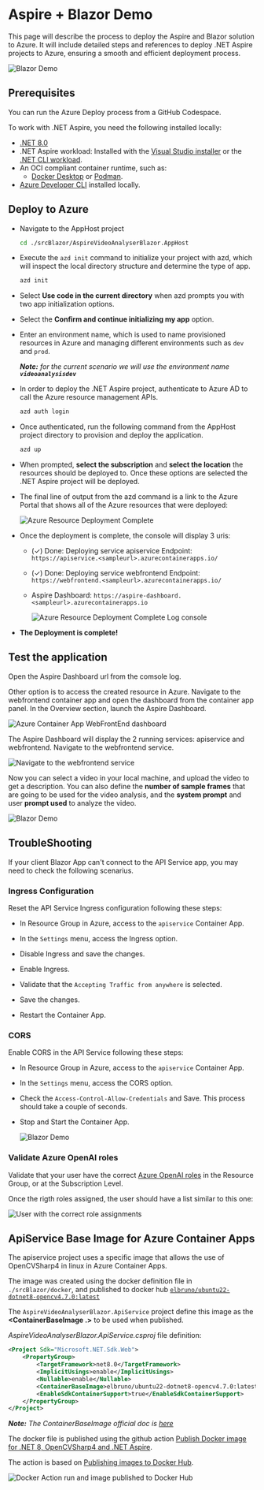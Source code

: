 # Aspire + Blazor Demo

This page will describe the process to deploy the Aspire and Blazor solution to Azure. It will include detailed steps and references to deploy .NET Aspire projects to Azure, ensuring a smooth and efficient deployment process.

![Blazor Demo](../images/50BlazorDemo.gif)

## Prerequisites

You can run the Azure Deploy process from a GitHub Codespace.

To work with .NET Aspire, you need the following installed locally:

- [.NET 8.0](https://dotnet.microsoft.com/en-us/download/dotnet/8.0)
- .NET Aspire workload:
Installed with the [Visual Studio installer](https://learn.microsoft.com/en-us/dotnet/aspire/fundamentals/setup-tooling?tabs=windows&pivots=visual-studio#install-net-aspire) or the [.NET CLI workload](https://learn.microsoft.com/en-us/dotnet/aspire/fundamentals/setup-tooling?tabs=windows&pivots=visual-studio#install-net-aspire).
- An OCI compliant container runtime, such as:
  - [Docker Desktop](https://www.docker.com/products/docker-desktop/) or [Podman](https://podman.io/).
- [Azure Developer CLI](https://learn.microsoft.com/en-us/azure/developer/azure-developer-cli/install-azd?tabs=winget-windows%2Cbrew-mac%2Cscript-linux&pivots=os-windows) installed locally. 

## Deploy to Azure

- Navigate to the AppHost project

    ```bash
    cd ./srcBlazor/AspireVideoAnalyserBlazor.AppHost
    ```

- Execute the `azd init` command to initialize your project with azd, which will inspect the local directory structure and determine the type of app.

    ```bash
    azd init
    ```
- Select **Use code in the current directory** when azd prompts you with two app initialization options.

- Select the **Confirm and continue initializing my app** option.

- Enter an environment name, which is used to name provisioned resources in Azure and managing different environments such as `dev` and `prod`.

  ***Note:** for the current scenario we will use the environment name **`videoanalysisdev`***

- In order to deploy the .NET Aspire project, authenticate to Azure AD to call the Azure resource management APIs.

    ```bash
    azd auth login
    ```

- Once authenticated, run the following command from the AppHost project directory to provision and deploy the application.

    ```bash
    azd up
    ```

- When prompted, **select the subscription** and **select the location** the resources should be deployed to. Once these options are selected the .NET Aspire project will be deployed.

- The final line of output from the azd command is a link to the Azure Portal that shows all of the Azure resources that were deployed:

    ![Azure Resource Deployment Complete](../images/65AzureDeployResourceComplete.png)

- Once the deployment is complete, the console will display 3 uris:

  - (✓) Done: Deploying service apiservice
    Endpoint: `https://apiservice.<sampleurl>.azurecontainerapps.io/`

  - (✓) Done: Deploying service webfrontend
    Endpoint: `https://webfrontend.<sampleurl>.azurecontainerapps.io/`

  - Aspire Dashboard: `https://aspire-dashboard.<sampleurl>.azurecontainerapps.io`

    ![Azure Resource Deployment Complete Log console](../images/66ConsoleLogDeployComplete.png)

- **The Deployment is complete!**

## Test the application

Open the Aspire Dashboard url from the comsole log.

Other option is to access the created resource in Azure. Navigate to the webfrontend container app and open the dashboard from the container app panel. In the Overview section, launch the Aspire Dashboard.

![Azure Container App WebFrontEnd dashboard](../images/68AzureCAWebFrontEnd.png)

The Aspire Dashboard will display the 2 running services: apiservice and webfrontend. Navigate to the webfrontend service.

![Navigate to the webfrontend service](../images/69AspireDashboardDeployedInAzure.png)

Now you can select a video in your local machine, and upload the video to get a description. You can also define the **number of sample frames** that are going to be used for the video analysis, and the **system prompt** and user **prompt used** to analyze the video.

![Blazor Demo](../images/50BlazorDemo.gif)

## TroubleShooting

If your client Blazor App can't connect to the API Service app, you may need to check the following scenarius.

### Ingress Configuration

Reset the API Service Ingress configuration following these steps:

- In Resource Group in Azure, access to the `apiservice` Container App.

- In the `Settings` menu, access the Ingress option.

- Disable Ingress and save the changes.

- Enable Ingress.

- Validate that the `Accepting Traffic from anywhere` is selected.

- Save the changes.

- Restart the Container App.


### CORS

Enable CORS in the API Service following these steps:

- In Resource Group in Azure, access to the `apiservice` Container App.

- In the `Settings` menu, access the CORS option.

- Check the `Access-Control-Allow-Credentials` and Save. This process should take a couple of seconds.

- Stop and Start the Container App.

  ![Blazor Demo](../images/75ApiServiceEnableCors.png)

### Validate Azure OpenAI roles

Validate that your user have the correct [Azure OpenAI roles](https://learn.microsoft.com/en-us/azure/ai-services/openai/how-to/role-based-access-control#azure-openai-roles) in the Resource Group, or at the Subscription Level.

Once the rigth roles assigned, the user should have a list similar to this one:

![User with the correct role assignments](../images/76AzureAssigments.png)

## ApiService Base Image for Azure Container Apps

The apiservice project uses a specific image that allows the use of OpenCVSharp4 in linux in Azure Container Apps.

The image was created using the docker definition file in `./srcBlazor/docker`, and published to docker hub [`elbruno/ubuntu22-dotnet8-opencv4.7.0:latest`](https://hub.docker.com/repository/docker/elbruno/ubuntu22-dotnet8-opencv4.7.0)

The `AspireVideoAnalyserBlazor.ApiService` project define this image as the **<ContainerBaseImage .>** to be used when published.

*AspireVideoAnalyserBlazor.ApiService.csproj* file definition:

```xml
<Project Sdk="Microsoft.NET.Sdk.Web">
	<PropertyGroup>
		<TargetFramework>net8.0</TargetFramework>
		<ImplicitUsings>enable</ImplicitUsings>
		<Nullable>enable</Nullable>
		<ContainerBaseImage>elbruno/ubuntu22-dotnet8-opencv4.7.0:latest</ContainerBaseImage>
		<EnableSdkContainerSupport>true</EnableSdkContainerSupport>
	</PropertyGroup>
</Project>
```

***Note:** The ContainerBaseImage official doc is [here](https://learn.microsoft.com/en-us/dotnet/core/docker/publish-as-container?pivots=dotnet-8-0#containerbaseimage)*

The docker file is published using the github action [Publish Docker image for .NET 8, OpenCVSharp4 and .NET Aspire](../.github/workflows/publishdockerimage.yml). 

The action is based on [Publishing images to Docker Hub](https://docs.github.com/en/actions/use-cases-and-examples/publishing-packages/publishing-docker-images#publishing-images-to-docker-hub).

![Docker Action run and image published to Docker Hub](../images/70ApiServiceImageDockerPushToDockerHub.png)

